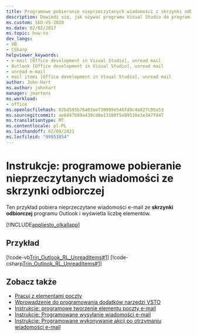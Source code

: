 ```yaml
---
title: Programowe pobieranie nieprzeczytanych wiadomości z skrzynki odbiorczej
description: Dowiedz się, jak używać programu Visual Studio do programistycznego pobierania nieprzeczytanych wiadomości ze skrzynki odbiorczej w programie Microsoft Outlook.
ms.custom: SEO-VS-2020
ms.date: 02/02/2017
ms.topic: how-to
dev_langs:
- VB
- CSharp
helpviewer_keywords:
- e-mail [Office development in Visual Studio], unread mail
- Outlook [Office development in Visual Studio], unread mail
- unread e-mail
- mail items [Office development in Visual Studio], unread mail
author: John-Hart
ms.author: johnhart
manager: jmartens
ms.workload:
- office
ms.openlocfilehash: 82bd595b76a03ee730995e546fd9c4e827c95a53
ms.sourcegitcommit: ae6d47b09a439cd0e13180f5e89510e3e347fd47
ms.translationtype: MT
ms.contentlocale: pl-PL
ms.lasthandoff: 02/08/2021
ms.locfileid: "99953854"
---
```

# <a name="how-to-programmatically-retrieve-unread-messages-from-the-inbox"></a>Instrukcje: programowe pobieranie nieprzeczytanych wiadomości ze skrzynki odbiorczej
  Ten przykład pobiera nieprzeczytane wiadomości e-mail ze **skrzynki odbiorczej** programu Outlook i wyświetla liczbę elementów.

 [!INCLUDE[appliesto_olkallapp](../vsto/includes/appliesto-olkallapp-md.md)]

## <a name="example"></a>Przykład
 [!code-vb[Trin_Outlook_RL_UnreadItems#1](../vsto/codesnippet/VisualBasic/Trin_Outlook_RL_UnreadItems/thisaddin.vb#1)]
 [!code-csharp[Trin_Outlook_RL_UnreadItems#1](../vsto/codesnippet/CSharp/Trin_Outlook_RL_UnreadItems/thisaddin.cs#1)]

## <a name="see-also"></a>Zobacz także
- [Pracuj z elementami poczty](../vsto/working-with-mail-items.md)
- [Wprowadzenie do programowania dodatków narzędzi VSTO](../vsto/getting-started-programming-vsto-add-ins.md)
- [Instrukcje: programowe tworzenie elementu poczty e-mail](../vsto/how-to-programmatically-create-an-e-mail-item.md)
- [Instrukcje: Programowane wysyłanie wiadomości e-mail](../vsto/how-to-programmatically-send-e-mail-programmatically.md)
- [Instrukcje: Programowane wykonywanie akcji po otrzymaniu wiadomości e-mail](../vsto/how-to-programmatically-perform-actions-when-an-e-mail-message-is-received.md)
